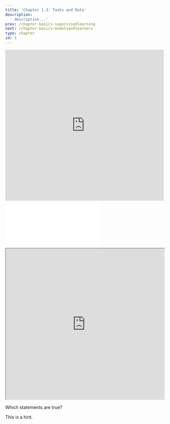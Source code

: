 ```yaml
---
title: 'Chapter 1.3: Tasks and Data'
description:
  ' description...'
prev: /chapter-basics-supervisedlearning
next: /chapter-basics-modelsandlearners
type: chapter
id: 1
---
```


<exercise id="1" title="Video Lecture">

<iframe width="100%" height="480" src="https://www.youtube.com/embed/d9YbO6P4AdU" frameborder="0" allow="accelerometer; autoplay; encrypted-media; gyroscope; picture-in-picture" allowfullscreen></iframe>

</exercise>

<exercise id="2" title="Slides">

<object data="pdfs/slides-basics-datatask.pdf" type="application/pdf" style="width:100%;height:480px">
    <embed src="pdfs/slides-basics-datatask.pdf" type="application/pdf" />
</object>

</exercise>

<exercise id="3" title="Demo">

<iframe width="100%" height="480" src="https://jjallaire.github.io/deep-learning-with-r-notebooks/notebooks/2.1-a-first-look-at-a-neural-network.nb.html"></iframe>

</exercise>

<exercise id="4" title="Quiz">


Which statements are true?

<choice>

<opt text="Classification is a supervised learning task." correct="true">

</opt>

<opt text="Regression is a supervised learning task." correct="true">

</opt>

<opt text="Clustering is a supervised learning task.">

</opt>

<opt text="We assume that a probability distribution characterizes the process that generates the observed data. This is called the data generating process." correct="true">

</opt>

<opt text="The data generating process is the true underlying phenomenon creating the data." correct="true">

</opt>


</choice>

</exercise>

<exercise id="5" title="Coding">


<codeblock id="01_03">

This is a hint.

</codeblock>

</exercise>
